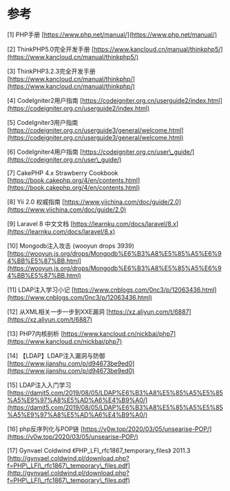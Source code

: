 # 参考

\[1] PHP手册 [https://www.php.net/manual/](https://www.php.net/manual/)

\[2] ThinkPHP5.0完全开发手册 [https://www.kancloud.cn/manual/thinkphp5/](https://www.kancloud.cn/manual/thinkphp5/)

\[3] ThinkPHP3.2.3完全开发手册 [https://www.kancloud.cn/manual/thinkphp/](https://www.kancloud.cn/manual/thinkphp/)

\[4] CodeIgniter2用户指南 [https://codeigniter.org.cn/userguide2/index.html](https://codeigniter.org.cn/userguide2/index.html)

\[5] CodeIgniter3用户指南 [https://codeigniter.org.cn/userguide3/general/welcome.html](https://codeigniter.org.cn/userguide3/general/welcome.html)

\[6] CodeIgniter4用户指南 [https://codeigniter.org.cn/user\_guide/](https://codeigniter.org.cn/user\_guide/)

\[7] CakePHP 4.x Strawberry Cookbook [https://book.cakephp.org/4/en/contents.html](https://book.cakephp.org/4/en/contents.html)

\[8] Yii 2.0 权威指南 [https://www.yiichina.com/doc/guide/2.0](https://www.yiichina.com/doc/guide/2.0)

\[9] Laravel 8 中文文档 [https://learnku.com/docs/laravel/8.x](https://learnku.com/docs/laravel/8.x)

\[10] Mongodb注入攻击 (wooyun drops 3939) [https://wooyun.js.org/drops/Mongodb%E6%B3%A8%E5%85%A5%E6%94%BB%E5%87%BB.html](https://wooyun.js.org/drops/Mongodb%E6%B3%A8%E5%85%A5%E6%94%BB%E5%87%BB.html)

\[11] LDAP注入学习小记 [https://www.cnblogs.com/0nc3/p/12063436.html](https://www.cnblogs.com/0nc3/p/12063436.html)

\[12] 从XML相关一步一步到XXE漏洞 [https://xz.aliyun.com/t/6887](https://xz.aliyun.com/t/6887)

\[13] PHP7内核剖析 [https://www.kancloud.cn/nickbai/php7](https://www.kancloud.cn/nickbai/php7)

\[14] 【LDAP】LDAP注入漏洞与防御 [https://www.jianshu.com/p/d94673be9ed0](https://www.jianshu.com/p/d94673be9ed0)

\[15] LDAP注入入门学习 [https://damit5.com/2019/08/05/LDAP%E6%B3%A8%E5%85%A5%E5%85%A5%E9%97%A8%E5%AD%A6%E4%B9%A0/](https://damit5.com/2019/08/05/LDAP%E6%B3%A8%E5%85%A5%E5%85%A5%E9%97%A8%E5%AD%A6%E4%B9%A0/)

\[16] php反序列化与POP链 [https://v0w.top/2020/03/05/unsearise-POP/](https://v0w.top/2020/03/05/unsearise-POP/)

\[17] Gynvael Coldwind 《PHP\_LFI\_rfc1867\_temporary\_files》 2011.3 [http://gynvael.coldwind.pl/download.php?f=PHP\_LFI\_rfc1867\_temporary\_files.pdf](http://gynvael.coldwind.pl/download.php?f=PHP\_LFI\_rfc1867\_temporary\_files.pdf)















